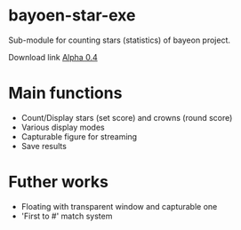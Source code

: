 # bayoen-star-exe
Sub-module for counting stars (statistics) of bayeon project.

Download link
[Alpha 0.4](https://github.com/bayoen/bayoen-star-exe/raw/master/bayoen-star-exe/bin/x64/Release.zip)


# Main functions

- Count/Display stars (set score) and crowns (round score)
- Various display modes
- Capturable figure for streaming
- Save results

# Futher works

- Floating with transparent window and capturable one
- 'First to #' match system
